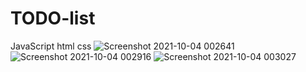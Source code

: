 # TODO-list
JavaScript html css
![Screenshot 2021-10-04 002641](https://user-images.githubusercontent.com/73633924/135774397-3a1547f4-111a-44cf-819e-d89b900b1917.png)
![Screenshot 2021-10-04 002916](https://user-images.githubusercontent.com/73633924/135774476-e04a087a-3c9d-4abd-98f5-8364f2d9034d.png)
![Screenshot 2021-10-04 003027](https://user-images.githubusercontent.com/73633924/135774526-fdbb345e-820e-47c4-9778-3d2db7e7db9c.png)
